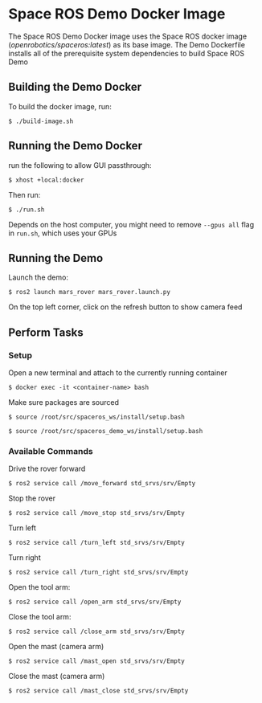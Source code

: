 # Space ROS Demo Docker Image

The Space ROS Demo Docker image uses the Space ROS docker image (*openrobotics/spaceros:latest*) as its base image. The Demo Dockerfile installs all of the prerequisite system dependencies to build Space ROS Demo

## Building the Demo Docker

To build the docker image, run:

```
$ ./build-image.sh
```

## Running the Demo Docker

run the following to allow GUI passthrough:
```
$ xhost +local:docker
```

Then run:
```
$ ./run.sh
```

Depends on the host computer, you might need to remove ```--gpus all``` flag in ```run.sh```, which uses your GPUs

## Running the Demo

Launch the demo:
```
$ ros2 launch mars_rover mars_rover.launch.py
```

On the top left corner, click on the refresh button to show camera feed

## Perform Tasks

### Setup

Open a new terminal and attach to the currently running container

```
$ docker exec -it <container-name> bash
```

Make sure packages are sourced

```
$ source /root/src/spaceros_ws/install/setup.bash
```

```
$ source /root/src/spaceros_demo_ws/install/setup.bash
```

### Available Commands

Drive the rover forward

```
$ ros2 service call /move_forward std_srvs/srv/Empty 
```

Stop the rover

```
$ ros2 service call /move_stop std_srvs/srv/Empty 
```

Turn left

```
$ ros2 service call /turn_left std_srvs/srv/Empty 
```

Turn right

```
$ ros2 service call /turn_right std_srvs/srv/Empty 
```

Open the tool arm:

```
$ ros2 service call /open_arm std_srvs/srv/Empty 
```

Close the tool arm:

```
$ ros2 service call /close_arm std_srvs/srv/Empty 
```

Open the mast (camera arm)

```
$ ros2 service call /mast_open std_srvs/srv/Empty 
```

Close the mast (camera arm)

```
$ ros2 service call /mast_close std_srvs/srv/Empty 
```


